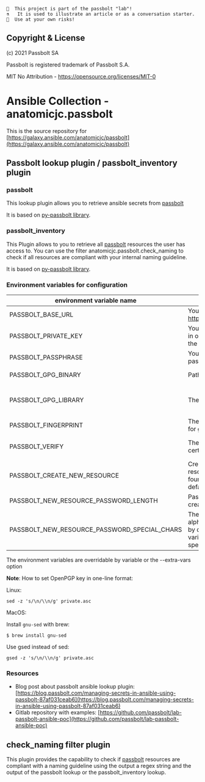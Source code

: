 ```
👩  This project is part of the passbolt "lab"!
⚗️   It is used to illustrate an article or as a conversation starter.
🧪  Use at your own risks!
```

## Copyright & License

(c) 2021 Passbolt SA

Passbolt is registered trademark of Passbolt S.A.

MIT No Attribution - https://opensource.org/licenses/MIT-0

# Ansible Collection - anatomicjc.passbolt

This is the source repository for [https://galaxy.ansible.com/anatomicjc/passbolt](https://galaxy.ansible.com/anatomicjc/passbolt)

## Passbolt lookup plugin / passbolt_inventory plugin

### passbolt

This lookup plugin allows you to retrieve ansible secrets from [passbolt](https://www.passbolt.com)

It is based on [py-passbolt library](https://pypi.org/project/py-passbolt/).

### passbolt_inventory

This Plugin allows to you to retrieve all [passbolt](https://www.passbolt.com) resources the user has access to. You can use the filter anatomicjc.passbolt.check_naming to check if all resources are compliant with your internal naming guideline.

It is based on [py-passbolt library](https://pypi.org/project/py-passbolt/).

### Environment variables for configuration

| environment variable name                    | Description                                                                                                          | Comments                                |
|----------------------------------------------|----------------------------------------------------------------------------------------------------------------------|-----------------------------------------|
| PASSBOLT_BASE_URL                            | Your passbolt instance url: https://passbolt.domain.tld                                                              | Mandatory                               |
| PASSBOLT_PRIVATE_KEY                         | Your passbolt private key in one-line format (see the below note)                                                    | PGPy backend                            |
| PASSBOLT_PASSPHRASE                          | Your passbolt private key passphrase                                                                                 | PGPy backend                            |
| PASSBOLT_GPG_BINARY                          | Path to gpg binary                                                                                                   | gnupg backend                           |
| PASSBOLT_GPG_LIBRARY                         | The python library to use                                                                                            | Allowed values: PGPy (default) or gnupg |
| PASSBOLT_FINGERPRINT                         | The key fingerprint to use for gnupg backend                                                                         | gnupg backend                           |
| PASSBOLT_VERIFY                              | The path of custom certificate authority                                                                             | exemple:  /etc/ipa/ca.crt default: True |
| PASSBOLT_CREATE_NEW_RESOURCE                 | Create a new passbolt resource if no resource found (disabled by default)                                            | true / false (default)                  |
| PASSBOLT_NEW_RESOURCE_PASSWORD_LENGTH        | Password length when creating a new resource                                                                         | Default value: 20                       |
| PASSBOLT_NEW_RESOURCE_PASSWORD_SPECIAL_CHARS | The plugin creates only alphanumerics characters by default. Set this variable to true to include special characters | true / false (default)                  |

The environment variables are overridable by variable or the --extra-vars option 

**Note**: How to set OpenPGP key in one-line format:

Linux:

```
sed -z 's/\n/\\n/g' private.asc
```

MacOS:

Install `gnu-sed` with brew:

```
$ brew install gnu-sed
```

Use gsed instead of sed:

```
gsed -z 's/\n/\\n/g' private.asc
```

### Resources

* Blog post about passbolt ansible lookup plugin: [https://blog.passbolt.com/managing-secrets-in-ansible-using-passbolt-87af031ceab6](https://blog.passbolt.com/managing-secrets-in-ansible-using-passbolt-87af031ceab6)
* Gitlab repository with examples: [https://github.com/passbolt/lab-passbolt-ansible-poc](https://github.com/passbolt/lab-passbolt-ansible-poc)

## check_naming filter plugin

This plugin provides the capability to check if [passbolt](https://www.passbolt.com) resources are compliant with a naming guideline using the output a regex string and the output of the passbolt lookup or the passbolt_inventory lookup.
